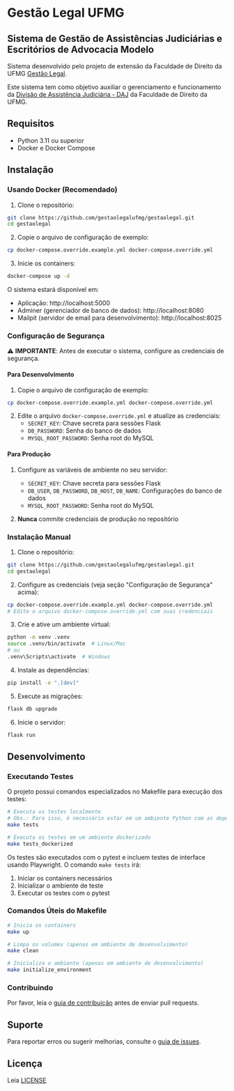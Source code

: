 # Gestão Legal UFMG
## Sistema de Gestão de Assistências Judiciárias e Escritórios de Advocacia Modelo

Sistema desenvolvido pelo projeto de extensão da Faculdade de Direito da UFMG [Gestão Legal](https://gestaolegal.direito.ufmg.br/).

Este sistema tem como objetivo auxiliar o gerenciamento e funcionamento da [Divisão de Assistência Judiciária - DAJ](https://daj.direito.ufmg.br/) da Faculdade de Direito da UFMG.

## Requisitos

- Python 3.11 ou superior
- Docker e Docker Compose

## Instalação

### Usando Docker (Recomendado)

1. Clone o repositório:
```bash
git clone https://github.com/gestaolegalufmg/gestaolegal.git
cd gestaolegal
```

2. Copie o arquivo de configuração de exemplo:
```bash
cp docker-compose.override.example.yml docker-compose.override.yml
```

3. Inicie os containers:
```bash
docker-compose up -d
```

O sistema estará disponível em:
- Aplicação: http://localhost:5000
- Adminer (gerenciador de banco de dados): http://localhost:8080
- Mailpit (servidor de email para desenvolvimento): http://localhost:8025

### Configuração de Segurança

⚠️ **IMPORTANTE**: Antes de executar o sistema, configure as credenciais de segurança.

#### Para Desenvolvimento
1. Copie o arquivo de configuração de exemplo:
```bash
cp docker-compose.override.example.yml docker-compose.override.yml
```

2. Edite o arquivo `docker-compose.override.yml` e atualize as credenciais:
   - `SECRET_KEY`: Chave secreta para sessões Flask
   - `DB_PASSWORD`: Senha do banco de dados
   - `MYSQL_ROOT_PASSWORD`: Senha root do MySQL

#### Para Produção
1. Configure as variáveis de ambiente no seu servidor:
   - `SECRET_KEY`: Chave secreta para sessões Flask
   - `DB_USER`, `DB_PASSWORD`, `DB_HOST`, `DB_NAME`: Configurações do banco de dados
   - `MYSQL_ROOT_PASSWORD`: Senha root do MySQL

2. **Nunca** commite credenciais de produção no repositório

### Instalação Manual

1. Clone o repositório:
```bash
git clone https://github.com/gestaolegalufmg/gestaolegal.git
cd gestaolegal
```

2. Configure as credenciais (veja seção "Configuração de Segurança" acima):
```bash
cp docker-compose.override.example.yml docker-compose.override.yml
# Edite o arquivo docker-compose.override.yml com suas credenciais
```

3. Crie e ative um ambiente virtual:
```bash
python -m venv .venv
source .venv/bin/activate  # Linux/Mac
# ou
.venv\Scripts\activate  # Windows
```

4. Instale as dependências:
```bash
pip install -e ".[dev]"
```

5. Execute as migrações:
```bash
flask db upgrade
```

6. Inicie o servidor:
```bash
flask run
```

## Desenvolvimento

### Executando Testes

O projeto possui comandos especializados no Makefile para execução dos testes:

```bash
# Executa os testes localmente
# Obs.: Para isso, é necessário estar em um ambiente Python com as dependências [dev] instaladas
make tests

# Executa os testes em um ambiente dockerizado
make tests_dockerized
```

Os testes são executados com o pytest e incluem testes de interface usando Playwright. O comando `make tests` irá:
1. Iniciar os containers necessários
2. Inicializar o ambiente de teste
3. Executar os testes com o pytest

### Comandos Úteis do Makefile

```bash
# Inicia os containers
make up

# Limpa os volumes (apenas em ambiente de desenvolvimento)
make clean

# Inicializa o ambiente (apenas em ambiente de desenvolvimento)
make initialize_environment
```

### Contribuindo

Por favor, leia o [guia de contribuição](CONTRIBUTING.md) antes de enviar pull requests.

## Suporte

Para reportar erros ou sugerir melhorias, consulte o [guia de issues](https://github.com/gestaolegalufmg/gestaolegal/wiki/Como-reportar-erros-ou-sugerir-melhorias).

## Licença

Leia [LICENSE](LICENSE)
